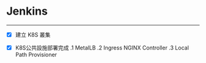 # Jenkins
---
- [x] 建立 K8S 叢集
- [x] K8S公共設施部署完成
    .1 MetalLB
    .2 Ingress NGINX Controller
    .3 Local Path Provisioner
 
